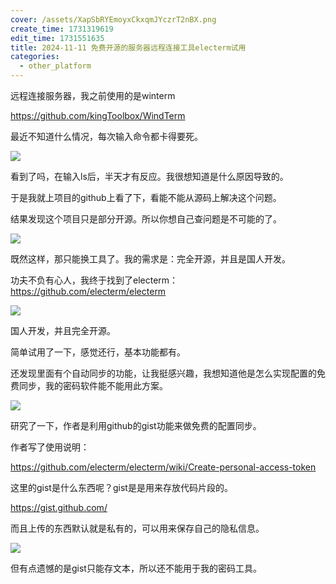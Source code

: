 ```yaml
---
cover: /assets/XapSbRYEmoyxCkxqmJYczrT2nBX.png
create_time: 1731319619
edit_time: 1731551635
title: 2024-11-11 免费开源的服务器远程连接工具electerm试用
categories:
  - other_platform
---
```



远程连接服务器，我之前使用的是winterm

https://github.com/kingToolbox/WindTerm

最近不知道什么情况，每次输入命令都卡得要死。

<img src="/assets/E3LXbG7p8orW6zxng9QcbUXZnme.gif" src-width="1082" class="markdown-img m-auto" src-height="492" align="center"/>

看到了吗，在输入ls后，半天才有反应。我很想知道是什么原因导致的。

于是我就上项目的github上看了下，看能不能从源码上解决这个问题。

结果发现这个项目只是部分开源。所以你想自己查问题是不可能的了。

<img src="/assets/RNWnbd9iuoue9wxzWoBccD5YnLH.png" src-width="785" class="markdown-img m-auto" src-height="194" align="center"/>

既然这样，那只能换工具了。我的需求是：完全开源，并且是国人开发。

功夫不负有心人，我终于找到了electerm：https://github.com/electerm/electerm

<img src="/assets/BFXubBiYwoYx5Dxl8uJckpgNn3c.png" src-width="997" class="markdown-img m-auto" src-height="274" align="center"/>

国人开发，并且完全开源。

简单试用了一下，感觉还行，基本功能都有。

还发现里面有个自动同步的功能，让我挺感兴趣，我想知道他是怎么实现配置的免费同步，我的密码软件能不能用此方案。

<img src="/assets/Ck7WbGugqodTLcxr781cWa33nlh.png" src-width="1057" class="markdown-img m-auto" src-height="580" align="center"/>

研究了一下，作者是利用github的gist功能来做免费的配置同步。

作者写了使用说明：

https://github.com/electerm/electerm/wiki/Create-personal-access-token

这里的gist是什么东西呢？gist是是用来存放代码片段的。

https://gist.github.com/

而且上传的东西默认就是私有的，可以用来保存自己的隐私信息。

<img src="/assets/RCXibPpx2ofFXuxDJSLciZOfnQh.png" src-width="1079" class="markdown-img m-auto" src-height="711" align="center"/>

但有点遗憾的是gist只能存文本，所以还不能用于我的密码工具。


